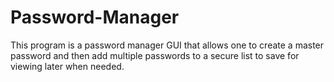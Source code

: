 # Password-Manager
This program is a password manager GUI that allows one to create a master password and then add multiple passwords to a secure list to save for viewing later when needed.
